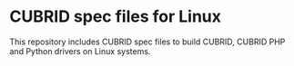 # CUBRID spec files for Linux

This repository includes CUBRID spec files to build CUBRID, CUBRID PHP and Python drivers on Linux systems.
